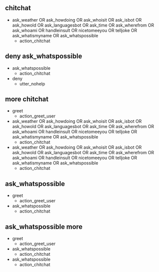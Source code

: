## chitchat
* ask_weather OR ask_howdoing OR ask_whoisit OR ask_isbot OR ask_howold OR ask_languagesbot OR ask_time OR ask_wherefrom OR ask_whoami OR handleinsult OR nicetomeeyou OR telljoke OR ask_whatismyname OR ask_whatspossible
    - action_chitchat

## deny ask_whatspossible
* ask_whatspossible
    - action_chitchat
* deny
    - utter_nohelp

## more chitchat
* greet
    - action_greet_user
* ask_weather OR ask_howdoing OR ask_whoisit OR ask_isbot OR ask_howold OR ask_languagesbot OR ask_time OR ask_wherefrom OR ask_whoami OR handleinsult OR nicetomeeyou OR telljoke OR ask_whatismyname OR ask_whatspossible
    - action_chitchat
* ask_weather OR ask_howdoing OR ask_whoisit OR ask_isbot OR ask_howold OR ask_languagesbot OR ask_time OR ask_wherefrom OR ask_whoami OR handleinsult OR nicetomeeyou OR telljoke OR ask_whatismyname OR ask_whatspossible
    - action_chitchat

## ask_whatspossible
* greet
    - action_greet_user
* ask_whatspossible
    - action_chitchat

## ask_whatspossible more
* greet
    - action_greet_user
* ask_whatspossible
    - action_chitchat
* ask_whatspossible
    - action_chitchat
